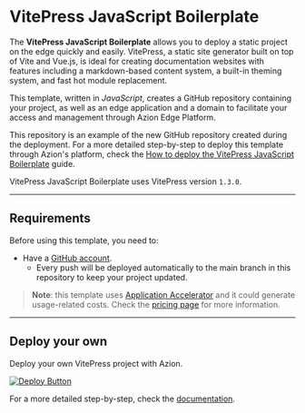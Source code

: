 # VitePress JavaScript Boilerplate

The **VitePress JavaScript Boilerplate** allows you to deploy a static project on the edge quickly and easily. VitePress, a static site generator built on top of Vite and Vue.js, is ideal for creating documentation websites with features including a markdown-based content system, a built-in theming system, and fast hot module replacement.

This template, written in *JavaScript*, creates a GitHub repository containing your project, as well as an edge application and a domain to facilitate your access and management through Azion Edge Platform.

This repository is an example of the new GitHub repository created during the deployment. For a more detailed step-by-step to deploy this template through Azion's platform, check the [How to deploy the VitePress JavaScript Boilerplate](https://www.azion.com/en/documentation/products/guides/vitepress-javascript-boilerplate/) guide.

VitePress JavaScript Boilerplate uses VitePress version `1.3.0`.

---

## Requirements

Before using this template, you need to:

- Have a [GitHub account](https://github.com/signup).
  - Every push will be deployed automatically to the main branch in this repository to keep your project updated.

> **Note**: this template uses [Application Accelerator](https://www.azion.com/en/documentation/products/build/edge-application/application-accelerator/) and it could generate usage-related costs. Check the [pricing page](https://www.azion.com/en/pricing/) for more information.

---

##  Deploy your own

Deploy your own VitePress project with Azion.

[![Deploy Button](/static/button.png)](https://console.azion.com/create/vitepress/vitepress-javascript-boilerplate "Deploy with Azion")

For a more detailed step-by-step, check the [documentation](https://www.azion.com/en/documentation/products/guides/vitepress-javascript-boilerplate/).